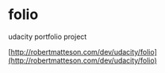 # folio
udacity portfolio project

[http://robertmatteson.com/dev/udacity/folio](http://robertmatteson.com/dev/udacity/folio)
